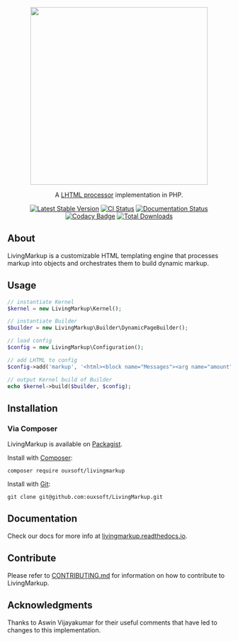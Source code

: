 <p align="center"><img src="https://github.com/hxtree/LivingMarkup/raw/master/assets/images/logo/434x100.jpg" width="400"></p>
 
<p align="center">
A <a href="https://github.com/ouxsoft/LHTML">LHTML processor</a> implementation in PHP.
</p>

<p align="center">
<a href="https://packagist.org/packages/hxtree/livingmarkup"><img src="https://poser.pugx.org/hxtree/livingmarkup/v/stable" alt="Latest Stable Version"></a> 
<a href="https://github.com/hxtree/livingMarkup/actions"><img src="https://github.com/hxtree/livingMarkup/workflows/CI/badge.svg" alt="CI Status"></a>
<a href="https://livingmarkup.readthedocs.io/en/latest/?badge=latest"><img src="https://readthedocs.org/projects/livingmarkup/badge/?version=latest" alt="Documentation Status"></a>
<a href="https://app.codacy.com/manual/hxtree/LivingMarkup?utm_source=github.com&amp;utm_medium=referral&amp;utm_content=hxtree/LivingMarkup&amp;utm_campaign=Badge_Grade_Dashboard"><img src="https://api.codacy.com/project/badge/Grade/bfc76aaebde44a7fa239963e54883755" alt="Codacy Badge"></a>
<a href="https://packagist.org/packages/hxtree/livingmarkup"><img src="https://poser.pugx.org/hxtree/livingmarkup/downloads" alt="Total Downloads"></a> 
</p>

## About
LivingMarkup is a customizable HTML templating engine that processes markup into objects and orchestrates them to build
dynamic markup. 

## Usage
```php
// instantiate Kernel
$kernel = new LivingMarkup\Kernel();

// instantiate Builder
$builder = new LivingMarkup\Builder\DynamicPageBuilder();

// load config
$config = new LivingMarkup\Configuration();

// add LHTML to config
$config->add('markup', '<html><block name="Messages"><arg name="amount" type="string">2</></block></html>');

// output Kernel build of Builder
echo $kernel->build($builder, $config);
```

## Installation

### Via Composer
LivingMarkup is available on [Packagist](https://packagist.org/packages/hxtree/livingMarkup).

Install with [Composer](https://getcomposer.org/download/):
```shell script
composer require ouxsoft/livingmarkup
```

Install with [Git](https://git-scm.com/):
```shell script
git clone git@github.com:ouxsoft/LivingMarkup.git
```

## Documentation
Check our docs for more info at [livingmarkup.readthedocs.io](https://livingmarkup.readthedocs.io).

## Contribute

Please refer to [CONTRIBUTING.md](https://github.com/hxtree/LivingMarkup/blob/master/.github/workflows/CONTRIBUTING.md) for 
information on how to contribute to LivingMarkup.

## Acknowledgments

Thanks to Aswin Vijayakumar for their useful comments that have led to changes to this implementation.